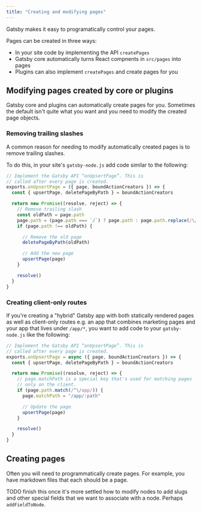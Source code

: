```yaml
---
title: "Creating and modifying pages"
---
```


Gatsby makes it easy to programatically control your pages.

Pages can be created in three ways:

* In your site code by implementing the API `createPages`
* Gatsby core automatically turns React compnents in `src/pages` into pages
* Plugins can also implement `createPages` and create pages for you

## Modifying pages created by core or plugins

Gatsby core and plugins can automatically create pages for you. Sometimes
the default isn't quite what you want and you need to modify the created
page objects.

### Removing trailing slashes
A common reason for needing to modify automatically created pages is to remove
trailing slashes.

To do this, in your site's `gatsby-node.js` add code
similar to the following:

```javascript
// Implement the Gatsby API “onUpsertPage”. This is
// called after every page is created.
exports.onUpsertPage = ({ page, boundActionCreators }) => {
  const { upsertPage, deletePageByPath } = boundActionCreators

  return new Promise((resolve, reject) => {
    // Remove trailing slash
    const oldPath = page.path
    page.path = (page.path === `/`) ? page.path : page.path.replace(/\/$/, ``)
    if (page.path !== oldPath) {

      // Remove the old page
      deletePageByPath(oldPath)

      // Add the new page
      upsertPage(page)
    }

    resolve()
  }
}
```

### Creating client-only routes

If you're creating a "hybrid" Gatsby app with both statically rendered pages
as well as client-only routes e.g. an app that combines marketing pages and
your app that lives under `/app/*`, you want to add code to your `gatsby-node.js`
like the following:

```javascript
// Implement the Gatsby API “onUpsertPage”. This is
// called after every page is created.
exports.onUpsertPage = async ({ page, boundActionCreators }) => {
  const { upsertPage, deletePageByPath } = boundActionCreators

  return new Promise((resolve, reject) => {
    // page.matchPath is a special key that's used for matching pages
    // only on the client.
    if (page.path.match(/^\/app/)) {
      page.matchPath = "/app/:path"

      // Update the page.
      upsertPage(page)
    }

    resolve()
  }
}
```

## Creating pages

Often you will need to programmatically create pages. For example, you have
markdown files that each should be a page.

TODO finish this once it's more settled how to modify nodes to add slugs and
other special fields that we want to associate with a node. Perhaps `addFieldToNode`.
